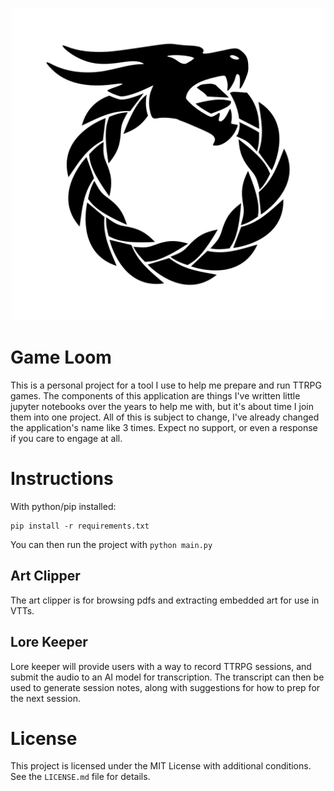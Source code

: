 <p align="center">
  <img src="https://github.com/popcorndevils/gameloom/blob/main/res/logo_v2.png" alt="Game Loom Logo" width="500"/>
</p>

# Game Loom
This is a personal project for a tool I use to help me prepare and run TTRPG games.  The components of this application are things I've written little jupyter notebooks over the years to help me with, but it's about time I join them into one project.  All of this is subject to change, I've already changed the application's name like 3 times.  Expect no support, or even a response if you care to engage at all.  

# Instructions  
With python/pip installed:

```
pip install -r requirements.txt
```  

You can then run the project with `python main.py`

## Art Clipper
The art clipper is for browsing pdfs and extracting embedded art for use in VTTs.

## Lore Keeper
Lore keeper will provide users with a way to record TTRPG sessions, and submit the audio to an AI model for transcription.  The transcript can then be used to generate session notes, along with suggestions for how to prep for the next session.

# License
This project is licensed under the MIT License with additional conditions. See the `LICENSE.md` file for details.